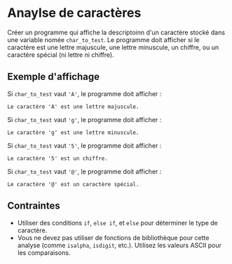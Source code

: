 # Anaylse de caractères
Créer un programme qui affiche la descriptoinn d'un caractère stocké dans une variable nomée `char_to_test`. Le programme doit afficher si le caractère est une lettre majuscule, une lettre minuscule, un chiffre, ou un caractère spécial (ni lettre ni chiffre).

## Exemple d'affichage
Si `char_to_test` vaut `'A'`, le programme doit afficher :
```
Le caractère 'A' est une lettre majuscule.
```
Si `char_to_test` vaut `'g'`, le programme doit afficher :
```
Le caractère 'g' est une lettre minuscule.
```
Si `char_to_test` vaut `'5'`, le programme doit afficher :
```
Le caractère '5' est un chiffre.
```
Si `char_to_test` vaut `'@'`, le programme doit afficher :
```
Le caractère '@' est un caractère spécial.
```

## Contraintes
- Utiliser des conditions `if`, `else if`, et `else` pour déterminer le type de caractère.
- Vous ne devez pas utiliser de fonctions de bibliothèque pour cette analyse (comme `isalpha`, `isdigit`, etc.). Utilisez les valeurs ASCII pour les comparaisons.
